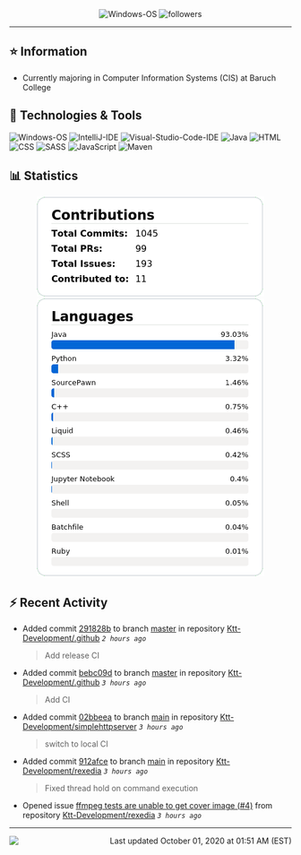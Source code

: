 <div align="center">
    <img 
        src="https://img.shields.io/badge/OS-Windows-informational?style=for-the-badge&color=3278be"
        alt="Windows-OS">
    <img 
        src="https://img.shields.io/github/followers/katsute?color=3278be&style=for-the-badge"
        alt="followers">
</div>

<hr>

## ⭐ Information

 - Currently majoring in Computer Information Systems (CIS) at Baruch College

## 🔧 Technologies & Tools

<img 
    src="https://img.shields.io/badge/OS-Windows-informational?style=flat-square&color=3278be"
    alt="Windows-OS">
<img 
    src="https://img.shields.io/badge/Editor-IntelliJ_IDEA-informational?style=flat-square&logo=intellij-idea&logoColor=white&color=3278be"
    alt="IntelliJ-IDE">
<img 
    src="https://img.shields.io/badge/Editor-Visual_Studio_Code-informational?style=flat-square&logo=Visual-Studio-Code&logoColor=white&color=3278be"
    alt="Visual-Studio-Code-IDE">
<img 
    src="https://img.shields.io/badge/Code-Java-informational?style=flat-square&logo=java&logoColor=white&color=3278be"
    alt="Java">
<img 
    src="https://img.shields.io/badge/Code-HTML-informational?style=flat-square&logo=html5&logoColor=white&color=3278be"
    alt="HTML">
<img 
    src="https://img.shields.io/badge/Code-CSS-informational?style=flat-square&logo=css-wizardry&logoColor=white&color=3278be"
    alt="CSS">
<img 
    src="https://img.shields.io/badge/Code-SASS-informational?style=flat-square&logo=sass&logoColor=white&color=3278be"
    alt="SASS">
<img 
    src="https://img.shields.io/badge/Code-JavaScript-informational?style=flat-square&logo=javascript&logoColor=white&color=3278be"
    alt="JavaScript">
<img 
    src="https://img.shields.io/badge/Tools-Maven-informational?style=flat-square&logo=apache-maven&logoColor=white&color=3278be"
    alt="Maven">

## 📊 Statistics
<div align="center">
    <a href="https://github.com/Katsute/">
        <img src="https://github.com/Katsute/Katsute/blob/main/contributions.png">
    </a>
    <a href="https://github.com/Katsute/">
        <img src="https://github.com/Katsute/Katsute/blob/main/languages.png">
    </a>
</div>

## ⚡ Recent Activity

 - Added commit [291828b](https://github.com/Ktt-Development/.github/commit/291828bfecfd976c90a853373b9ac131aec82791) to branch [master](https://github.com/Ktt-Development/.github/tree/master) in repository [Ktt-Development/.github](https://github.com/Ktt-Development/.github)  *`2 hours ago`*
   > Add release CI
 - Added commit [bebc09d](https://github.com/Ktt-Development/.github/commit/bebc09ded87eedcb0bbfa0ecf40474367f0e2e5a) to branch [master](https://github.com/Ktt-Development/.github/tree/master) in repository [Ktt-Development/.github](https://github.com/Ktt-Development/.github)  *`3 hours ago`*
   > Add CI
 - Added commit [02bbeea](https://github.com/Ktt-Development/simplehttpserver/commit/02bbeea275dfcbdbaa932bc844ef522b8d625a42) to branch [main](https://github.com/Ktt-Development/simplehttpserver/tree/main) in repository [Ktt-Development/simplehttpserver](https://github.com/Ktt-Development/simplehttpserver)  *`3 hours ago`*
   > switch to local CI
 - Added commit [912afce](https://github.com/Ktt-Development/rexedia/commit/912afce2de2fadef424526a9cb94e44f075ae578) to branch [main](https://github.com/Ktt-Development/rexedia/tree/main) in repository [Ktt-Development/rexedia](https://github.com/Ktt-Development/rexedia)  *`3 hours ago`*
   > Fixed thread hold on command execution
 - Opened issue [ffmpeg tests are unable to get cover image (#4)](https://github.com/Ktt-Development/rexedia/issues/4) from repository [Ktt-Development/rexedia](https://github.com/Ktt-Development/rexedia)  *`3 hours ago`*

---
<img align="left" src="https://github.com/Katsute/Katsute/workflows/Update%20README.md/badge.svg"><p align="right">Last updated October 01, 2020 at 01:51 AM (EST)</p>
